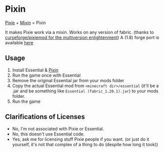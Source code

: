 # Pixin

[Pixie](https://github.com/pixiemc) + [Mixin](https://github.com/SpongePowered/Mixin) = Pixin

It makes Pixie work via a mixin. Works on any version of fabric. (thanks to [curseforge/pixiemod for the multiversion enlightenment](https://codeberg.org/cursefroge/PixieMod))
A (1.8) forge port is available [here](https://github.com/AnotherPillow/PixinForge)

## Usage

1. Install Essential & [Pixin](https://github.com/AnotherPillow/Pixin)
2. Run the game once with Essential
3. Remove the original Essential jar from your mods folder
4. Copy the actual Essential mod from `<minecraft dir>/essential` (it'll be a .jar and be something like `Essential (fabric_1.20.1).jar`) to your mods folder.
5. Run the game

## Clarifications of Licenses

- No, I'm not associated with Pixie or Essential.
- No, this doesn't use Essential code.
- Yes, ask me for licensing stuff Pixie people if you want. (or just do it yourself, it's not that complex of a thing to do (despite how long it took))
